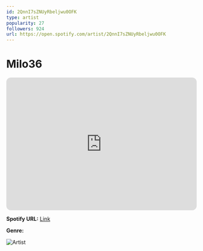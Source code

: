 ```yaml
---
id: 2QnnI7sZNUyRbeljwu0OFK
type: artist
popularity: 27
followers: 924
url: https://open.spotify.com/artist/2QnnI7sZNUyRbeljwu0OFK
---
```

# Milo36

<iframe style="border-radius:12px" src="https://open.spotify.com/embed/artist/2QnnI7sZNUyRbeljwu0OFK" width="100%" height="352" frameBorder="0" allowfullscreen="" allow="autoplay; clipboard-write; encrypted-media; fullscreen; picture-in-picture" loading="lazy"></iframe>

**Spotify URL:** [Link](https://open.spotify.com/artist/2QnnI7sZNUyRbeljwu0OFK)

**Genre:** 

![Artist](https://i.scdn.co/image/ab6761610000e5eb2485a1613e45dbbe36ed65a9)
